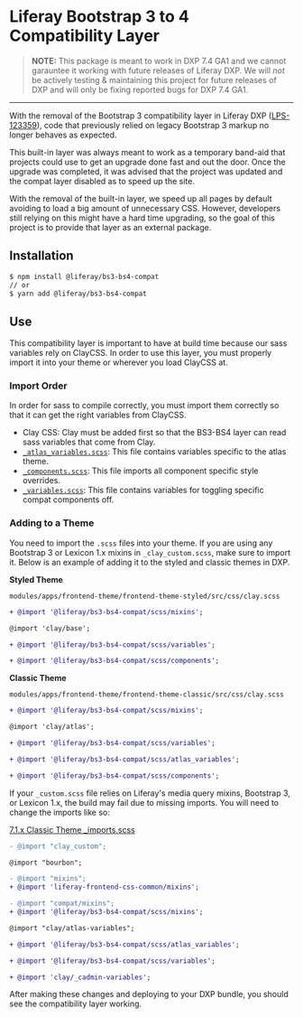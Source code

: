 # Liferay Bootstrap 3 to 4 Compatibility Layer

> **NOTE:** This package is meant to work in DXP 7.4 GA1 and we cannot garauntee it working with future releases of Liferay DXP. We will _not_ be actively testing & maintaining this project for future releases of DXP and will only be fixing reported bugs for DXP 7.4 GA1.

---

With the removal of the Bootstrap 3 compatibility layer in Liferay DXP ([LPS-123359](https://issues.liferay.com/browse/LPS-123359)), code that previously relied on legacy Bootstrap 3 markup no longer behaves as expected.

This built-in layer was always meant to work as a temporary band-aid that projects could use to get an upgrade done fast and out the door. Once the upgrade was completed, it was advised that the project was updated and the compat layer disabled as to speed up the site.

With the removal of the built-in layer, we speed up all pages by default avoiding to load a big amount of unnecessary CSS. However, developers still relying on this might have a hard time upgrading, so the goal of this project is to provide that layer as an external package.

## Installation

```sh
$ npm install @liferay/bs3-bs4-compat
// or
$ yarn add @liferay/bs3-bs4-compat
```

## Use

This compatibility layer is important to have at build time because our sass variables rely on ClayCSS. In order to use this layer, you must properly import it into your theme or wherever you load ClayCSS at.

### Import Order

In order for sass to compile correctly, you must import them correctly so that it can get the right variables from ClayCSS.

-   Clay CSS: Clay must be added first so that the BS3-BS4 layer can read sass variables that come from Clay.
-   [`_atlas_variables.scss`](scss/_atlas_variables.scss): This file contains variables specific to the atlas theme.
-   [`_components.scss`](scss/_components_.scss): This file imports all component specific style overrides.
-   [`_variables.scss`](scss/_variables.scss): This file contains variables for toggling specific compat components off.

### Adding to a Theme

You need to import the `.scss` files into your theme. If you are using any Bootstrap 3 or Lexicon 1.x mixins in `_clay_custom.scss`, make sure to import it. Below is an example of adding it to the styled and classic themes in DXP.

**Styled Theme**

`modules/apps/frontend-theme/frontend-theme-styled/src/css/clay.scss`

```diff
+ @import '@liferay/bs3-bs4-compat/scss/mixins';

@import 'clay/base';

+ @import '@liferay/bs3-bs4-compat/scss/variables';

+ @import '@liferay/bs3-bs4-compat/scss/components';
```

**Classic Theme**

`modules/apps/frontend-theme/frontend-theme-classic/src/css/clay.scss`

```diff
+ @import '@liferay/bs3-bs4-compat/scss/mixins';

@import 'clay/atlas';

+ @import '@liferay/bs3-bs4-compat/scss/variables';

+ @import '@liferay/bs3-bs4-compat/scss/atlas_variables';

+ @import '@liferay/bs3-bs4-compat/scss/components';
```

If your `_custom.scss` file relies on Liferay's media query mixins, Bootstrap 3, or Lexicon 1.x, the build may fail due to missing imports. You will need to change the imports like so:

[7.1.x Classic Theme \_imports.scss](https://github.com/liferay/liferay-portal/blob/7.1.x/modules/apps/frontend-theme/frontend-theme-classic/src/css/_imports.scss)

```diff
- @import "clay_custom";

@import "bourbon";

- @import "mixins";
+ @import 'liferay-frontend-css-common/mixins';

- @import "compat/mixins";
+ @import '@liferay/bs3-bs4-compat/scss/mixins';

@import "clay/atlas-variables";

+ @import '@liferay/bs3-bs4-compat/scss/atlas_variables';

+ @import '@liferay/bs3-bs4-compat/scss/variables';

+ @import 'clay/_cadmin-variables';
```

After making these changes and deploying to your DXP bundle, you should see the compatibility layer working.
